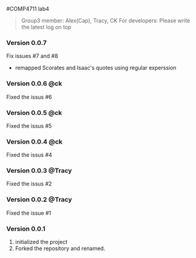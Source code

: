 #COMP4711 lab4
> Group3 member: Alex(Cap), Tracy, CK
> For developers:
> Please write the latest log on top

### Version 0.0.7
Fix issues #7 and #8
- remapped Scorates and Isaac's quotes using regular experssion 

### Version 0.0.6 @ck
Fixed the issus #6

### Version 0.0.5 @ck
Fixed the issus #5

### Version 0.0.4 @ck
Fixed the issus #4

### Version 0.0.3 @Tracy
Fixed the issus #2

### Version 0.0.2 @Tracy
Fixed the issue #1

### Version 0.0.1 
1. initialized the project
2. Forked the repository and renamed.
